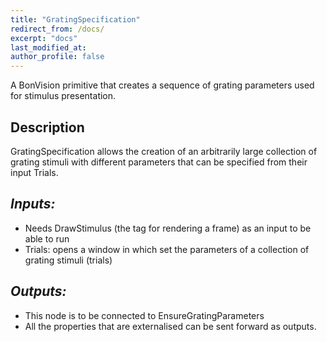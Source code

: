 ```yaml
---
title: "GratingSpecification"
redirect_from: /docs/
excerpt: "docs"
last_modified_at: 
author_profile: false
---
```


A BonVision primitive that creates a sequence of grating parameters used for stimulus presentation. 

## Description
GratingSpecification allows the creation of an arbitrarily large collection of grating stimuli with different parameters that can be specified from their input Trials.

## _Inputs:_ 
* Needs DrawStimulus (the tag for rendering a frame) as an input to be able to run
* Trials: opens a window in which set the parameters of a collection of grating stimuli (trials)

## _Outputs:_
* This node is to be connected to EnsureGratingParameters
* All the properties that are externalised can be sent forward as outputs.
